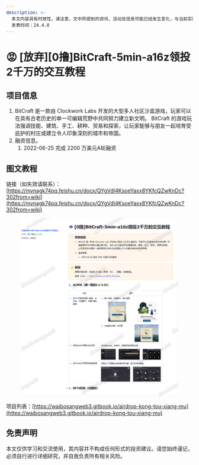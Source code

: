 ```yaml
---
description: >-
  本文内容具有时效性，请注意，文中所提到的资讯、活动及信息可能已经发生变化，与当前实际情况有所不同。我们建议您在做出任何决策之前，始终进行自主研究和验证。
  发表时间：24.4.8
---
```


# 😡 \[放弃]\[0撸]BitCraft-5min-a16z领投2千万的交互教程

## **项目信息**

1. BitCraft 是一款由 Clockwork Labs 开发的大型多人社区沙盒游戏，玩家可以在具有古老历史的单一可编辑荒野中共同努力建立新文明。 BitCraft 的游戏玩法强调技能、建筑、手工、耕种、贸易和探索，让玩家能够与朋友一起培育受庇护的村庄或建立令人印象深刻的城市和帝国。
2. 融资信息。
   1. 2022-06-25 完成 2200 万美元A轮融资

## 图文教程

链接（如失效请联系）：[https://mvnagk74pq.feishu.cn/docx/QYgVdI4KsoeYaxx8YKfcQZwKnDc?302from=wiki](https://mvnagk74pq.feishu.cn/docx/QYgVdI4KsoeYaxx8YKfcQZwKnDc?302from=wiki)

<figure><img src="../.gitbook/assets/image (2) (1) (1).png" alt=""><figcaption></figcaption></figure>

项目列表：[https://waibosangweb3.gitbook.io/airdrop-kong-tou-xiang-mu](https://waibosangweb3.gitbook.io/airdrop-kong-tou-xiang-mu)

## 免责声明 <a href="#mian-ze-sheng-ming" id="mian-ze-sheng-ming"></a>

本文仅供学习和交流使用，其内容并不构成任何形式的投资建议。请您始终谨记，必须自行进行详细研究，并自我负责所有相关风险。
